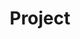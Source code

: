 ---
layout: project
title: "Project"
description: "Description of Project #1"
header-img: "img/home-bg.jpg"
category: project1
---